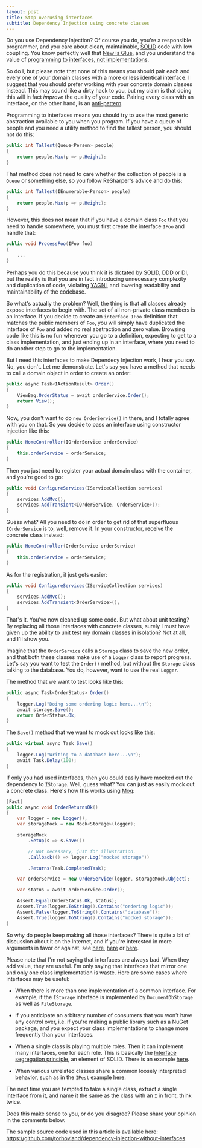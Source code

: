```yaml
---
layout: post
title: Stop overusing interfaces
subtitle: Dependency Injection using concrete classes
---
```


Do you use Dependency Injection? Of course you do, you're a responsible programmer, and you care about clean, maintainable, [SOLID](https://en.wikipedia.org/wiki/SOLID_(object-oriented_design)) code with low coupling. You know perfectly well that [New is Glue](http://ardalis.com/new-is-glue), and you understand the value of [programming to interfaces, not implementations](https://softwareengineering.stackexchange.com/questions/232359/understanding-programming-to-an-interface).

So do I, but please note that none of this means you should pair each and every one of your domain classes with a more or less identical interface. I suggest that you should prefer working with your concrete domain classes instead. This may sound like a dirty hack to you, but my claim is that doing this will in fact _improve_ the quality of your code. Pairing every class with an interface, on the other hand, is an [anti-pattern](https://en.wikipedia.org/wiki/Anti-pattern).

Programming to interfaces means you should try to use the most generic abstraction available to you when you program. If you have a queue of people and you need a utility method to find the tallest person, you should not do this:

```c#
public int Tallest(Queue<Person> people)
{
    return people.Max(p => p.Height);
}
```

That method does not need to care whether the collection of people is a `Queue` or something else, so you follow ReSharper's advice and do this:

```c#
public int Tallest(IEnumerable<Person> people)
{
    return people.Max(p => p.Height);
}
```

However, this does not mean that if you have a domain class `Foo` that you need to handle somewhere, you must first create the interface `IFoo` and handle that:

```c#
public void ProcessFoo(IFoo foo)
{
    ...
}
```

Perhaps you do this because you think it is dictated by SOLID, DDD or DI, but the reality is that you are in fact introducing unnecessary complexity and duplication of code, violating [YAGNI](https://en.wikipedia.org/wiki/You_aren%27t_gonna_need_it), and lowering readability and maintainability of the codebase.

So what's actually the problem? Well, the thing is that all classes already expose interfaces to begin with. The set of all non-private class members is an interface. If you decide to create an `interface IFoo` definition that matches the public members of `Foo`, you will simply have duplicated the interface of `Foo` and added no real abstraction and zero value. Browsing code like this is no fun whenever you go to a definition, expecting to get to a class implementation, and just ending up in an interface, where you need to do another step to go to the implementation.

But I need this interfaces to make Dependecy Injection work, I hear you say. No, you don't. Let me demonstrate. Let's say you have a method that needs to call a domain object in order to create an order:

```c#
public async Task<IActionResult> Order()
{
    ViewBag.OrderStatus = await orderService.Order();
    return View();
}
```

Now, you don't want to do `new OrderService()` in there, and I totally agree with you on that. So you decide to pass an interface using constructor injection like this:

```c#
public HomeController(IOrderService orderService)
{
    this.orderService = orderService;
}
```

Then you just need to register your actual domain class with the container, and you're good to go:

```c#
public void ConfigureServices(IServiceCollection services)
{
    services.AddMvc();
    services.AddTransient<IOrderService, OrderService>();
}
```

Guess what? All you need to do in order to get rid of that superfluous `IOrderService` is to, well, remove it. In your constructor, receive the concrete class instead:

```c#
public HomeController(OrderService orderService)
{
    this.orderService = orderService;
}
```

As for the registration, it just gets easier:

```c#
public void ConfigureServices(IServiceCollection services)
{
    services.AddMvc();
    services.AddTransient<OrderService>();
}
```

That's it. You've now cleaned up some code. But what about unit testing? By replacing all those interfaces with concrete classes, surely I must have given up the ability to unit test my domain classes in isolation? Not at all, and I'll show you.

Imagine that the `OrderService` calls a `Storage` class to save the new order, and that both these classes make use of a `Logger` class to report progress. Let's say you want to test the `Order()` method, but without the `Storage` class talking to the database. You do, however, want to use the real `Logger`. 

The method that we want to test looks like this:

```c#
public async Task<OrderStatus> Order()
{
    logger.Log("Doing some ordering logic here...\n");
    await storage.Save();
    return OrderStatus.Ok;
}
```

The `Save()` method that we want to mock out looks like this:

```c#
public virtual async Task Save()
{
    logger.Log("Writing to a database here...\n");
    await Task.Delay(100);
}
```

If only you had used interfaces, then you could easily have mocked out the dependency to `IStorage`. Well, guess what? You can just as easily mock out a concrete class. Here's how this works using [Moq](https://github.com/moq/moq4):

```c#
[Fact]
public async void OrderReturnsOk()
{
    var logger = new Logger();
    var storageMock = new Mock<Storage>(logger);

    storageMock
        .Setup(s => s.Save())

        // Not necessary, just for illustration.
        .Callback(() => logger.Log("mocked storage"))

        .Returns(Task.CompletedTask);

    var orderService = new OrderService(logger, storageMock.Object);

    var status = await orderService.Order();

    Assert.Equal(OrderStatus.Ok, status);
    Assert.True(logger.ToString().Contains("ordering logic"));
    Assert.False(logger.ToString().Contains("database"));
    Assert.True(logger.ToString().Contains("mocked storage"));
}
```
 
So why do people keep making all those interfaces? There is quite a bit of discussion about it on the Internet, and if you're interested in more arguments in favor or against, see [here](https://softwareengineering.stackexchange.com/questions/159813/do-i-need-to-use-an-interface-when-only-one-class-will-ever-implement-it), [here](https://softwareengineering.stackexchange.com/questions/150045/what-is-the-point-of-having-every-service-class-have-an-interface) or [here](https://lostechies.com/jamesgregory/2009/05/09/entity-interface-anti-pattern/).

Please note that I'm not saying that interfaces are always bad. When they add value, they are useful. I'm only saying that interfaces that mirror one and only one class implementation is waste. Here are some cases where interfaces may be useful:

* When there is more than one implementation of a common interface. For example, if the `IStorage` interface is implemented by `DocumentDbStorage` as well as `FileStorage`.

* If you anticipate an arbitrary number of consumers that you won't have any control over, i.e. if you're making a public library such as a NuGet package, and you expect your class implementations to change more frequently than your interfaces.  

* When a single class is playing multiple roles. Then it can implement many interfaces, one for each role. This is basically the [Interface segregation principle](https://en.wikipedia.org/wiki/Interface_segregation_principle), an element of SOLID. There is an example [here](http://www.oodesign.com/interface-segregation-principle.html).

* When various unrelated classes share a common loosely interpreted behavior, such as in the `IPest` example [here](http://stackoverflow.com/a/384067/29083).

The next time you are tempted to take a single class, extract a single interface from it, and name it the same as the class with an `I` in front, think twice.

Does this make sense to you, or do you disagree? Please share your opinion in the comments below.

The sample source code used in this article is available here:
<https://github.com/torhovland/dependency-injection-without-interfaces>